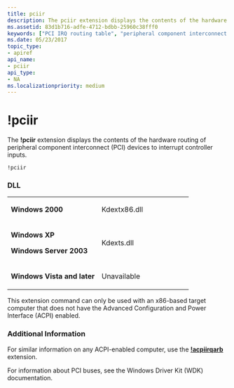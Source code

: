 ```yaml
---
title: pciir
description: The pciir extension displays the contents of the hardware routing of peripheral component interconnect (PCI) devices to interrupt controller inputs.
ms.assetid: 83d1b716-adfe-4712-bdbb-25960c38fff0
keywords: ["PCI IRQ routing table", "peripheral component interconnect (PCI)", "pciir Windows Debugging"]
ms.date: 05/23/2017
topic_type:
- apiref
api_name:
- pciir
api_type:
- NA
ms.localizationpriority: medium
---
```


# !pciir


The **!pciir** extension displays the contents of the hardware routing of peripheral component interconnect (PCI) devices to interrupt controller inputs.

```dbgcmd
!pciir
```

### <span id="DLL"></span><span id="dll"></span>DLL

<table>
<colgroup>
<col width="50%" />
<col width="50%" />
</colgroup>
<tbody>
<tr class="odd">
<td align="left"><p><strong>Windows 2000</strong></p></td>
<td align="left"><p>Kdextx86.dll</p></td>
</tr>
<tr class="even">
<td align="left"><p><strong>Windows XP</strong></p>
<p><strong>Windows Server 2003</strong></p></td>
<td align="left"><p>Kdexts.dll</p></td>
</tr>
<tr class="odd">
<td align="left"><p><strong>Windows Vista and later</strong></p></td>
<td align="left"><p>Unavailable</p></td>
</tr>
</tbody>
</table>

 

This extension command can only be used with an x86-based target computer that does not have the Advanced Configuration and Power Interface (ACPI) enabled.

### <span id="Additional_Information"></span><span id="additional_information"></span><span id="ADDITIONAL_INFORMATION"></span>Additional Information

For similar information on any ACPI-enabled computer, use the [**!acpiirqarb**](-acpiirqarb.md) extension.

For information about PCI buses, see the Windows Driver Kit (WDK) documentation.

 

 





